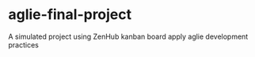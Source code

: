 # aglie-final-project
A simulated project using ZenHub kanban board apply aglie development practices
